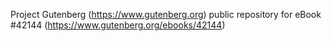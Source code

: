 Project Gutenberg (https://www.gutenberg.org) public repository for eBook #42144 (https://www.gutenberg.org/ebooks/42144)
